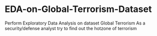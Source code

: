 # EDA-on-Global-Terrorism-Dataset
 Perform Exploratory Data Analysis on dataset Global Terrorism
 As a security/defense analyst try to find out the hotzone of terrorism
